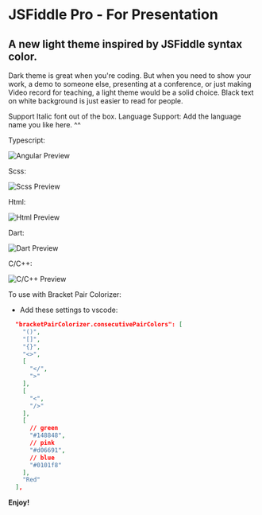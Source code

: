 # JSFiddle Pro - For Presentation

## A new light theme inspired by JSFiddle syntax color.

Dark theme is great when you're coding. But when you need to show your work, a demo to someone else, presenting at a conference, or just making Video record for teaching, a light theme would be a solid choice. Black text on white background is just easier to read for people.

Support Italic font out of the box.
Language Support: Add the language name you like here. ^^

Typescript:

![Angular Preview](https://user-images.githubusercontent.com/22189661/40760446-d4cb0e18-64d1-11e8-981e-27f6cab4bd0c.png)

Scss:

![Scss Preview](https://user-images.githubusercontent.com/22189661/40760548-3c3e481c-64d2-11e8-89fd-29c8c9c94b34.png)

Html:

![Html Preview](https://user-images.githubusercontent.com/22189661/40760703-f841f40a-64d2-11e8-8bf1-e891844c316f.png)

Dart:

![Dart Preview](https://user-images.githubusercontent.com/22189661/40760682-d4a249be-64d2-11e8-87eb-74246177aa5a.png)

C/C++:

![C/C++ Preview](https://user-images.githubusercontent.com/22189661/40760787-5bcf8ad2-64d3-11e8-8e94-1492e0cee990.png)

To use with Bracket Pair Colorizer:

* Add these settings to vscode:

```json
  "bracketPairColorizer.consecutivePairColors": [
    "()",
    "[]",
    "{}",
    "<>",
    [
      "</",
      ">"
    ],
    [
      "<",
      "/>"
    ],
    [
      // green
      "#148848",
      // pink
      "#d06691",
      // blue
      "#0101f8"
    ],
    "Red"
  ],
```

**Enjoy!**
